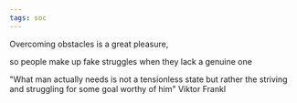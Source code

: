```yaml
---
tags: soc
---
```


Overcoming obstacles is a great pleasure,

so people make up fake struggles when they lack a genuine one

"What man actually needs is not a tensionless state but rather the striving and struggling for some goal worthy of him" Viktor Frankl
